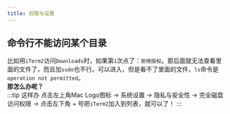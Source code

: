 ```yaml
---
title: 权限与设置
---
```

## 命令行不能访问某个目录
比如用`iTerm2`访问`Downloads`时，如果第`1`次点了：`拒绝授权`。那后面就无法查看里面的文件了，而且加`sudo`也不行。可以进入，但是看不了里面的文件，`ls`命令是`operation not permitted`。   
**那怎么办呢？**   
:::tip 这样办
点击左上角Mac Logo图标 -> 系统设置 -> 隐私与安全性 -> 完全磁盘访问权限 -> 点击左下角 + 号把`iTerm2`加入到列表，就可以了！
:::